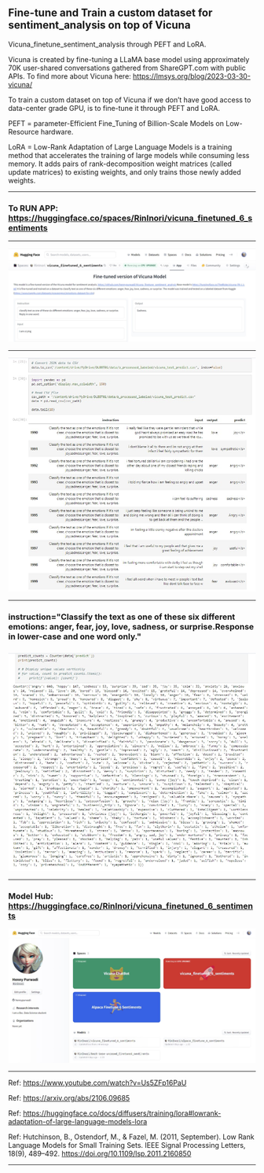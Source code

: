 ## Fine-tune and Train a custom dataset for sentiment_analysis on top of Vicuna
Vicuna_finetune_sentiment_analysis through PEFT and LoRA.

Vicuna is created by fine-tuning a LLaMA base model using approximately 70K user-shared conversations gathered from ShareGPT.com with public APIs.
To find more about Vicuna here: https://lmsys.org/blog/2023-03-30-vicuna/

To train a custom dataset on top of Vicuna if we don’t have good access to data-center grade GPU, is to fine-tune it through PEFT and LoRA.

PEFT = parameter-Efficient Fine_Tuning of Billion-Scale Models on Low-Resource hardware.

LoRA = Low-Rank Adaptation of Large Language Models is a training method that accelerates the training of large models while consuming less memory. 
It adds pairs of rank-decomposition weight matrices (called update matrices) to existing weights, and only trains those newly added weights.

-----------------

### To RUN APP: https://huggingface.co/spaces/RinInori/vicuna_finetuned_6_sentiments

-----------------

![Image description](https://github.com/hennypurwadi/Vicuna_finetune_sentiment_analysis/blob/main/vicuna_result_correct.jpg?raw=true)

-----------------

![Image description](https://github.com/hennypurwadi/Vicuna_finetune_sentiment_analysis/blob/main/vicuna_predict_result.jpg?raw=true)

-----------------

### instruction="Classify the text as one of these six different emotions: anger, fear, joy, love, sadness, or surprise.Response in lower-case and one word  only."
###
![Image description](https://github.com/hennypurwadi/Vicuna_finetune_sentiment_analysis/blob/main/result.jpg?raw=true)

-----------------
### Model Hub: https://huggingface.co/RinInori/vicuna_finetuned_6_sentiments

![Image description](https://github.com/hennypurwadi/Bert_FineTune_Sentiment_Analysis/blob/main/images/SaveModel_Tokenizer_To_Huggingface.jpg?raw=true)

-----------------

Ref: https://www.youtube.com/watch?v=Us5ZFp16PaU 

Ref: https://arxiv.org/abs/2106.09685

Ref: https://huggingface.co/docs/diffusers/training/lora#lowrank-adaptation-of-large-language-models-lora

Ref: Hutchinson, B., Ostendorf, M., & Fazel, M. (2011, September). Low Rank Language Models for Small Training Sets. IEEE Signal Processing Letters, 18(9), 489–492. https://doi.org/10.1109/lsp.2011.2160850

-----------------

